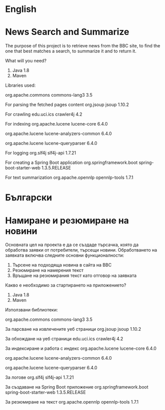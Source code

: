 # English
# News Search and Summarize

The purpose of this project is to retrieve news from the BBC site,
to find the one that best matches a search, to summarize it and to return it.

What will you need?

1. Java 1.8
2. Maven

Libraries used:

<groupId>org.apache.commons</groupId>
<artifactId>commons-lang3</artifactId>
<version>3.5</version>

For parsing the fetched pages content
<groupId>org.jsoup</groupId>
<artifactId>jsoup</artifactId>
<version>1.10.2</version>

For crawling
<groupId>edu.uci.ics</groupId>
<artifactId>crawler4j</artifactId>
<version>4.2</version>

For indexing
<groupId>org.apache.lucene</groupId>
<artifactId>lucene-core</artifactId>
<version>6.4.0</version>

<groupId>org.apache.lucene</groupId>
<artifactId>lucene-analyzers-common</artifactId>
<version>6.4.0</version>

<groupId>org.apache.lucene</groupId>
<artifactId>lucene-queryparser</artifactId>
<version>6.4.0</version>

For logging
<groupId>org.slf4j</groupId>
<artifactId>slf4j-api</artifactId>
<version>1.7.21</version>

For creating a Spring Boot application
<groupId>org.springframework.boot</groupId>
<artifactId>spring-boot-starter-web</artifactId>
<version>1.3.5.RELEASE</version>

For text summarization
<groupId>org.apache.opennlp</groupId>
<artifactId>opennlp-tools</artifactId>
<version>1.7.1</version>

# Български
# Намиране и резюмиране на новини

Основната цел на проекта е да се създаде търсачка, която да обработва заявки от потребители, търсещи новини. 
Обработването на заявката включва следните основни функционалности:

1. Търсене на подходяща новина в сайта на BBC
2. Резюмиране на намерения текст
3. Връщане на резюмирания текст като отговор на заявката

Какво е необходимо за стартирането на приложението?

1. Java 1.8
2. Maven

Използвани библиотеки:

<groupId>org.apache.commons</groupId>
<artifactId>commons-lang3</artifactId>
<version>3.5</version>

За парсване на извлечените уеб страници
<groupId>org.jsoup</groupId>
<artifactId>jsoup</artifactId>
<version>1.10.2</version>

За обхождане на уеб страници
<groupId>edu.uci.ics</groupId>
<artifactId>crawler4j</artifactId>
<version>4.2</version>

За индексиране и работа с индекс
<groupId>org.apache.lucene</groupId>
<artifactId>lucene-core</artifactId>
<version>6.4.0</version>

<groupId>org.apache.lucene</groupId>
<artifactId>lucene-analyzers-common</artifactId>
<version>6.4.0</version>

<groupId>org.apache.lucene</groupId>
<artifactId>lucene-queryparser</artifactId>
<version>6.4.0</version>

За логове
<groupId>org.slf4j</groupId>
<artifactId>slf4j-api</artifactId>
<version>1.7.21</version>

За създаване на Spring Boot приложение
<groupId>org.springframework.boot</groupId>
<artifactId>spring-boot-starter-web</artifactId>
<version>1.3.5.RELEASE</version>

За резюмиране на текст
<groupId>org.apache.opennlp</groupId>
<artifactId>opennlp-tools</artifactId>
<version>1.7.1</version>
